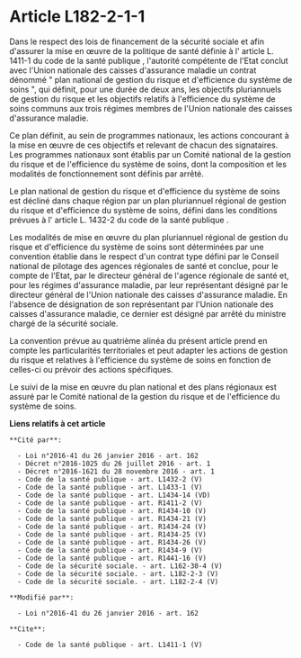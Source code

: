 # Article L182-2-1-1

Dans le respect des lois de financement de la sécurité sociale et afin d'assurer la mise en œuvre de la politique de santé
définie à l'
article L. 1411-1 du code de la santé publique
, l'autorité compétente de l'Etat conclut avec l'Union nationale des caisses d'assurance maladie un contrat dénommé " plan
national de gestion du risque et d'efficience du système de soins ", qui définit, pour une durée de deux ans, les objectifs
pluriannuels de gestion du risque et les objectifs relatifs à l'efficience du système de soins communs aux trois régimes
membres de l'Union nationale des caisses d'assurance maladie. 

Ce plan définit, au sein de programmes nationaux, les actions concourant à la mise en œuvre de ces objectifs et relevant de
chacun des signataires. Les programmes nationaux sont établis par un Comité national de la gestion du risque et de
l'efficience du système de soins, dont la composition et les modalités de fonctionnement sont définis par arrêté. 

Le plan national de gestion du risque et d'efficience du système de soins est décliné dans chaque région par un plan
pluriannuel régional de gestion du risque et d'efficience du système de soins, défini dans les conditions prévues à l'
article L. 1432-2 du code de la santé publique
. 

Les modalités de mise en œuvre du plan pluriannuel régional de gestion du risque et d'efficience du système de soins sont
déterminées par une convention établie dans le respect d'un contrat type défini par le Conseil national de pilotage des
agences régionales de santé et conclue, pour le compte de l'Etat, par le directeur général de l'agence régionale de santé et,
pour les régimes d'assurance maladie, par leur représentant désigné par le directeur général de l'Union nationale des caisses
d'assurance maladie. En l'absence de désignation de son représentant par l'Union nationale des caisses d'assurance maladie,
ce dernier est désigné par arrêté du ministre chargé de la sécurité sociale. 

La convention prévue au quatrième alinéa du présent article prend en compte les particularités territoriales et peut adapter
les actions de gestion du risque et relatives à l'efficience du système de soins en fonction de celles-ci ou prévoir des
actions spécifiques. 

Le suivi de la mise en œuvre du plan national et des plans régionaux est assuré par le Comité national de la gestion du
risque et de l'efficience du système de soins.

**Liens relatifs à cet article**

	**Cité par**:

	  - Loi n°2016-41 du 26 janvier 2016 - art. 162
	  - Décret n°2016-1025 du 26 juillet 2016 - art. 1
	  - Décret n°2016-1621 du 28 novembre 2016 - art. 1
	  - Code de la santé publique - art. L1432-2 (V)
	  - Code de la santé publique - art. L1433-1 (V)
	  - Code de la santé publique - art. L1434-14 (VD)
	  - Code de la santé publique - art. R1411-2 (V)
	  - Code de la santé publique - art. R1434-10 (V)
	  - Code de la santé publique - art. R1434-21 (V)
	  - Code de la santé publique - art. R1434-24 (V)
	  - Code de la santé publique - art. R1434-25 (V)
	  - Code de la santé publique - art. R1434-26 (V)
	  - Code de la santé publique - art. R1434-9 (V)
	  - Code de la santé publique - art. R1441-16 (V)
	  - Code de la sécurité sociale. - art. L162-30-4 (V)
	  - Code de la sécurité sociale. - art. L182-2-3 (V)
	  - Code de la sécurité sociale. - art. L182-2-4 (V)

	**Modifié par**:

	  - Loi n°2016-41 du 26 janvier 2016 - art. 162

	**Cite**:

	  - Code de la santé publique - art. L1411-1 (V)
